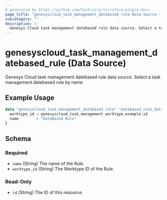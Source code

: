 ```yaml
---
# generated by https://github.com/hashicorp/terraform-plugin-docs
page_title: "genesyscloud_task_management_datebased_rule Data Source - terraform-provider-genesyscloud"
subcategory: ""
description: |-
  Genesys Cloud task management datebased rule data source. Select a task management datebased rule by name
---
```


# genesyscloud_task_management_datebased_rule (Data Source)

Genesys Cloud task management datebased rule data source. Select a task management datebased rule by name

## Example Usage

```terraform
data "genesyscloud_task_management_datebased_rule" "datebased_rule_data" {
  worktype_id = genesyscloud_task_management_worktype.example.id
  name        = "DateBased Rule"
}
```

<!-- schema generated by tfplugindocs -->
## Schema

### Required

- `name` (String) The name of the Rule.
- `worktype_id` (String) The Worktype ID of the Rule.

### Read-Only

- `id` (String) The ID of this resource.
